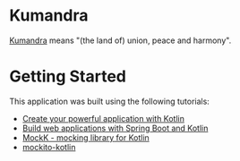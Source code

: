 # Kumandra
[Kumandra](https://disney.fandom.com/wiki/Kumandra) means "(the land of) union, peace and harmony".

# Getting Started
This application was built using the following tutorials:
* [Create your powerful application with Kotlin](https://kotlinlang.org/docs/getting-started.html#create-your-powerful-application-with-kotlin)
* [Build web applications with Spring Boot and Kotlin](https://spring.io/guides/tutorials/spring-boot-kotlin/)
* [MockK - mocking library for Kotlin](https://mockk.io/)
* [mockito-kotlin](https://github.com/mockito/mockito-kotlin/wiki)
